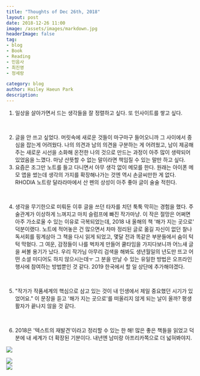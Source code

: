 ```yaml
---
title: "Thoughts of Dec 26th, 2018"
layout: post
date: 2018-12-26 11:00
image: /assets/images/markdown.jpg
headerImage: false
tag:
- blog
- Book
- Reading
- 민음사
- 최진영
- 정세랑

category: blog
author: Hailey Haeun Park
description:
---
```


<ol>
<li> 일상을 살아가면서 드는 생각들을 잘 정렬하고 싶다. 또 인사이트를 쌓고 싶다. </li>

​

<li>글을 안 쓰고 싶었다. 머릿속에 새로운 것들이 마구마구 들어오니까 그 사이에서 중심을 잡는게 어려웠다. 나의 의견과 남의 의견을 구분하는 게 어려웠고, 남이 제공해주는 새로운 시선을 소화해 온전한 나의 것으로 만드는 과정이 아주 많이 생략되어있었음을 느꼈다. 마냥 산뜻할 수 없는 말이라면 책임질 수 있는 말만 하고 싶다.</li>



<li>요즘은 조그만 노트를 들고 다니면서 아무 생각 없이 메모를 한다. 원래는 아이폰 메모 앱을 썼는데 생각의 가지를 확장해나가는 것엔 역시 손글씨만한 게 없다. RHODIA 노트랑 달라라마에서 산 펜의 상성이 아주 좋아 글이 술술 적힌다.</li>

​

<li>생각을 무기한으로 미뤄둔 이후 글을 쓰던 타자를 치던 툭툭 막히는 경험을 했다. 주술관계가 이상하게 느껴지고 마치 슬럼프에 빠진 작가마냥. 이 작은 절망은 어쩌면 아주 가소로울 수 있는 이유로 극복되었는데, 2018 내 올해의 책 '해가 지는 곳으로' 덕분이랬다. 노트에 적어놓은 건 많으면서 차마 정리된 글로 옮길 자신이 없던 찰나 독서회를 핑계삼아 그 책을 다시 읽게 되었고, 몇달 전과 똑같은 부분들에서 숨이 턱턱 막혔다. 그 여운, 감정들이 나를 벅차게 만들어 쿨타임을 가지다보니까 어느새 글을 써볼 용기가 났다. 우리 작가님 아무리 검색을 해봐도 생년월일의 년도만 뜨고 어떤 소셜 미디어도 하지 않으시는데ㅜ 그 분을 만날 수 있는 유일한 방법은 오프라인 행사에 참여하는 방법뿐인 것 같다. 2019 한국에서 할 일 상단에 추가해야겠다.</li>

​

<li>"작가가 작품세계의 핵심으로 삼고 있는 것이 내 인생에서 제일 중요했던 시기가 있었어요." 이 문장을 듣고 '해가 지는 곳으로'를 떠올리지 않게 되는 날이 올까? 평생 활자가 끝나지 않을 것 같다.</li>

​

<li>2018은 '텍스트의 재발견'이라고 정리할 수 있는 한 해! 많은 좋은 책들을 읽었고 덕분에 내 세계가 더 확장된 기분이다. 내년엔 남미랑 아프리카쪽으로 더 넓혀봐야지. </li>  

</ol>


![](http://hailey99.github.io/assets/images/1226.png)


<img src="http://hailey99.github.io/assets/images/1226.png" onclick="document.getElementById('modal01').style.display='block'" class="w3-hover-opacity">

<div id="modal01" class="w3-modal w3-animate-zoom" onclick="this.style.display='none'">
  <img class="w3-modal-content" src="http://hailey99.github.io/assets/images/1226.png">
</div>
